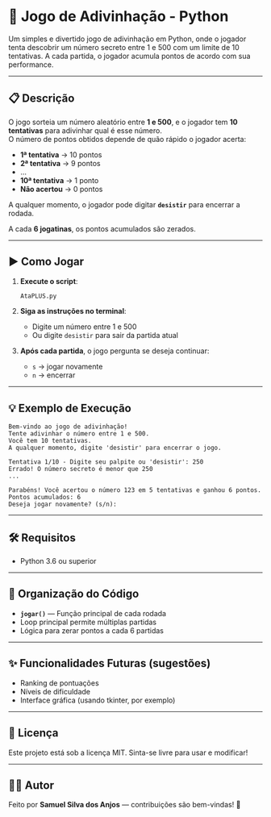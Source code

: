 # 🎯 Jogo de Adivinhação - Python

Um simples e divertido jogo de adivinhação em Python, onde o jogador tenta descobrir um número secreto entre 1 e 500 com um limite de 10 tentativas. A cada partida, o jogador acumula pontos de acordo com sua performance.

---

## 📋 Descrição

O jogo sorteia um número aleatório entre **1 e 500**, e o jogador tem **10 tentativas** para adivinhar qual é esse número.  
O número de pontos obtidos depende de quão rápido o jogador acerta:

- **1ª tentativa** → 10 pontos  
- **2ª tentativa** → 9 pontos  
- ...  
- **10ª tentativa** → 1 ponto  
- **Não acertou** → 0 pontos

A qualquer momento, o jogador pode digitar **`desistir`** para encerrar a rodada.

A cada **6 jogatinas**, os pontos acumulados são zerados.

---

## ▶️ Como Jogar

1. **Execute o script**:
   ```bash
   AtaPLUS.py
   ```
2. **Siga as instruções no terminal**:
   - Digite um número entre 1 e 500  
   - Ou digite `desistir` para sair da partida atual

3. **Após cada partida**, o jogo pergunta se deseja continuar:
   - `s` → jogar novamente  
   - `n` → encerrar

---

## 💡 Exemplo de Execução

```text
Bem-vindo ao jogo de adivinhação!
Tente adivinhar o número entre 1 e 500.
Você tem 10 tentativas.
A qualquer momento, digite 'desistir' para encerrar o jogo.

Tentativa 1/10 - Digite seu palpite ou 'desistir': 250
Errado! O número secreto é menor que 250
...

Parabéns! Você acertou o número 123 em 5 tentativas e ganhou 6 pontos.
Pontos acumulados: 6
Deseja jogar novamente? (s/n):
```

---

## 🛠️ Requisitos

- Python 3.6 ou superior

---

## 📁 Organização do Código

- **`jogar()`** — Função principal de cada rodada  
- Loop principal permite múltiplas partidas  
- Lógica para zerar pontos a cada 6 partidas

---

## ✨ Funcionalidades Futuras (sugestões)

- Ranking de pontuações  
- Níveis de dificuldade  
- Interface gráfica (usando tkinter, por exemplo)

---

## 📄 Licença

Este projeto está sob a licença MIT. Sinta-se livre para usar e modificar!

---

## 👨‍💻 Autor

Feito por **Samuel Silva dos Anjos** — contribuições são bem-vindas! 🤝
